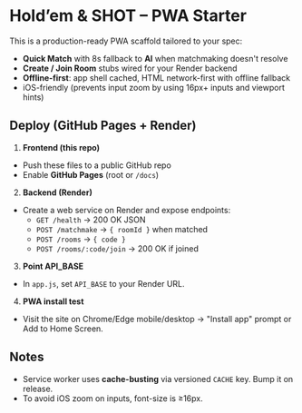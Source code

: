 
# Hold’em & SHOT – PWA Starter

This is a production-ready PWA scaffold tailored to your spec:

- **Quick Match** with 8s fallback to **AI** when matchmaking doesn't resolve
- **Create / Join Room** stubs wired for your Render backend
- **Offline-first**: app shell cached, HTML network-first with offline fallback
- iOS-friendly (prevents input zoom by using 16px+ inputs and viewport hints)

## Deploy (GitHub Pages + Render)

1) **Frontend (this repo)**
- Push these files to a public GitHub repo
- Enable **GitHub Pages** (root or `/docs`)

2) **Backend (Render)**
- Create a web service on Render and expose endpoints:
  - `GET /health` → 200 OK JSON
  - `POST /matchmake` → `{ roomId }` when matched
  - `POST /rooms` → `{ code }`
  - `POST /rooms/:code/join` → 200 OK if joined

3) **Point API_BASE**
- In `app.js`, set `API_BASE` to your Render URL.

4) **PWA install test**
- Visit the site on Chrome/Edge mobile/desktop → "Install app" prompt or Add to Home Screen.

## Notes
- Service worker uses **cache-busting** via versioned `CACHE` key. Bump it on release.
- To avoid iOS zoom on inputs, font-size is ≥16px.
